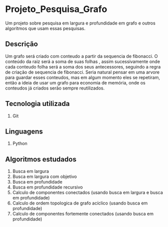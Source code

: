 # Projeto_Pesquisa_Grafo
Um projeto sobre pesquisa em largura e profundidade em grafo e outros algoritmos que usam essas pesquisas.

## Descrição
Um grafo será criado com conteudo a partir da sequencia de fibonacci. O conteúdo da  raiz será a soma de suas folhas
, assim sucessivamente onde cada conteudo folha será a soma dos seus antecessores, seguindo a regra de criação de
sequencia de fibonacci. Seria natural pensar em uma arvore para guardar esses conteudos, mas em algum momento eles se 
repetiram, então a ideia de usar um grafo para economia de memória, onde os conteudos já criados serão sempre 
reutilizados.

## Tecnologia utilizada
1. Git

## Linguagens
1. Python

## Algoritmos estudados
1. Busca em largura
2. Busca em largura com objetivo
3. Busca em profundidade
4. Busca em profundidade recursivo
5. Calculo de componentes conectados (usando busca em largura e busca em profundidade)
6. Calculo de ordem topologica de grafo acíclico (usando busca em profundidade)
7. Calculo de componentes fortemente conectados (usando busca em profundidade)